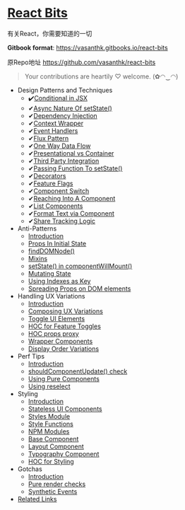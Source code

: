 # [React Bits](https://vasanthk.gitbooks.io/react-bits)

有关React，你需要知道的一切

**Gitbook format**: https://vasanthk.gitbooks.io/react-bits

原Repo地址 https://github.com/vasanthk/react-bits

> Your contributions are heartily ♡ welcome. (✿◠‿◠)

- Design Patterns and Techniques
  - ✔️[Conditional in JSX](./patterns/18.conditionals-in-jsx.md)
  - ✔[Async Nature Of setState()](./patterns/19.async-nature-of-setState.md)
  - ✔[Dependency Injection](./patterns/20.dependency-injection.md)
  - ✔[Context Wrapper](./patterns/21.context-wrapper.md)
  - ✔[Event Handlers](./patterns/22.event-handlers.md)
  - ✔[Flux Pattern](./patterns/23.flux-pattern.md)
  - ✔[One Way Data Flow](./patterns/24.one-way-data-flow.md)
  - ✔[Presentational vs Container](./patterns/25.presentational-vs-container.md)
  - ✔[Third Party Integration](./patterns/26.third-party-integration.md)
  - ✔[Passing Function To setState()](./patterns/27.passing-function-to-setState.md)
  - ✔[Decorators](./patterns/28.decorators.md)
  - ✔[Feature Flags](./patterns/29.feature-flags-using-redux.md)
  - ✔[Component Switch](./patterns/30.component-switch.md)
  - ✔[Reaching Into A Component](./patterns/31.reaching-into-a-component.md)
  - ✔[List Components](./patterns/32.list-components.md)
  - ✔[Format Text via Component](./patterns/33.format-text-via-component.md)
  - ✔[Share Tracking Logic](./patterns/34.share-tracking-logic.md)
- Anti-Patterns
  - [Introduction](./anti-patterns/README.md)
  - [Props In Initial State](./anti-patterns/01.props-in-initial-state.md)
  - [findDOMNode()](./anti-patterns/02.findDOMNode.md)
  - [Mixins](./anti-patterns/03.mixins.md)
  - [setState() in componentWillMount()](./anti-patterns/04.setState-in-componentWillMount.md)
  - [Mutating State](./anti-patterns/05.mutating-state.md)
  - [Using Indexes as Key](./anti-patterns/06.using-indexes-as-key.md)
  - [Spreading Props on DOM elements](./anti-patterns/07.spreading-props-dom.md)
- Handling UX Variations
  - [Introduction](./ux-variations/README.md)
  - [Composing UX Variations](./ux-variations/01.composing-variations.md)
  - [Toggle UI Elements](./ux-variations/02.toggle-ui-elements.md)
  - [HOC for Feature Toggles](./ux-variations/03.HOC-feature-toggles.md)
  - [HOC props proxy](./ux-variations/04.HOC-props-proxy.md)
  - [Wrapper Components](./ux-variations/05.wrapper-components.md)
  - [Display Order Variations](./ux-variations/06.display-order-variations.md)
- Perf Tips
  - [Introduction](./perf-tips/README.md)
  - [shouldComponentUpdate() check](./perf-tips/01.shouldComponentUpdate-check.md)
  - [Using Pure Components](./perf-tips/02.pure-component.md)
  - [Using reselect](./perf-tips/03.reselect.md)
- Styling
  - [Introduction](./styling/README.md)
  - [Stateless UI Components](./styling/01.stateless-ui-components.md)
  - [Styles Module](./styling/02.styles-module.md)
  - [Style Functions](./styling/03.style-functions.md)
  - [NPM Modules](./styling/04.using-npm-modules.md)
  - [Base Component](./styling/05.base-component.md)
  - [Layout Component](./styling/06.layout-component.md)
  - [Typography Component](./styling/07.typography-component.md)
  - [HOC for Styling](./styling/08.HOC-for-styling.md)
- Gotchas
  - [Introduction](./gotchas/README.md)
  - [Pure render checks](./gotchas/01.pure-render-checks.md)
  - [Synthetic Events](./gotchas/02.synthetic-events.md)
- [Related Links](./READINGS.md)
